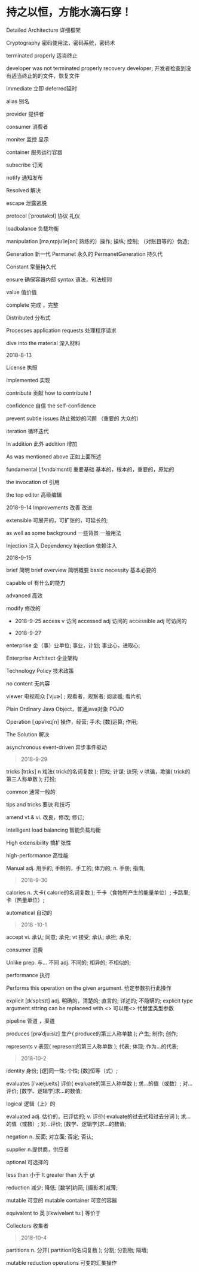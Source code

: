 
# 持之以恒，方能水滴石穿！

Detailed Architecture    详细框架

Cryptography        密码使用法，密码系统，密码术

terminated properly 适当终止

developer was not terminated properly recovery developer; 开发者检查到没有适当终止的的文件，恢复文件

immediate   立即 deferred延时

alias 别名

provider    提供者

consumer    消费者

moniter   监控 显示

container  服务运行容器

subscribe   订阅 


notify  通知发布 

Resolved 解决

escape  泄露逃脱

protocol   [ˈproʊtəkɔl]   协议  礼仪 

loadbalance  负载均衡


manipulation  [məˌnɪpjʊˈleʃən]  熟练的）操作; 操纵; 控制; （对账目等的）伪造;

Generation  新一代    Permanet 永久的  PermanetGeneration 持久代

Constant 常量持久代

ensure  确保容器内部
syntax 语法，句法规则

value 值价值 

complete  完成 ，完整

Distributed 分布式

Processes application requests  处理程序请求

dive into the material   深入材料

2018-8-13 
 
License   执照

implemented  实现

contribute  贡献   how to contribute !

confidence  自信   the self-confidence 

prevent subtle issues   防止微妙的问题 （重要的 大众的）

iteration  循环迭代

In addition  此外 addition 增加 

As was mentioned above  正如上面所述


fundamental  [ˌfʌndəˈmɛntl]  重要基础  基本的，根本的，重要的，原始的


the  invocation of  引用

the top  editor  高级编辑


2018-9-14
Improvements  改善 改进

extensible  可展开的，可扩张的，可延长的;

as well as some background   一些背景   一般用法

Injection  注入   Dependency Injection  依赖注入


2018-9-15

brief 简明 brief overview  简明概要
basic necessity   基本必要的

capable of  有什么的能力

advanced  高效 

modify  修改的

- 2018-9-25
access v  访问   accessed  adj 访问的   accessible  adj 可访问的

- 2018-9-27

enterprise    企（事）业单位; 事业，计划; 事业心，进取心;

Enterprise Architect  企业架构

Technology Policy    技术政策 

no content  无内容

viewer 电视观众   \[ˈvjuɚ\] ; 观看者，观察者; 阅读器; 看片机

Plain Ordinary Java Object，普通java对象   POJO  

Operation  \[ˌɑpəˈreɪʃn\]  操作，经营; 手术; [数]运算; 作用;

The Solution  解决

asynchronous event-driven   异步事件驱动

> 2018-9-29

tricks   [trɪks]  n  戏法( trick的名词复数 ); 把戏; 计谋; 诀窍; v  哄骗，欺骗( trick的第三人称单数 ); 打扮;

common  通常一般的  

tips and tricks  要诀 和技巧

amend  vt.& vi.  改良，修改; 修订;

Intelligent load balancing   智能负载均衡 

High extensibility  搞扩张性

high-performance     高性能

Manual adj.  用手的; 手制的，手工的;  体力的;  n.  手册; 指南; 

> 2018-9-30

calories   n.  大卡( calorie的名词复数 ); 千卡（食物所产生的能量单位）; 卡路里; 卡（热量单位）; 

automatical 自动的


> 2018 -10-1

accept  vi.   承认; 同意; 承兑;  vt  接受; 承认; 承担; 承兑;

consumer  消费

Unlike  prep. 与... 不同   adj.  不同的; 相异的; 不相似的;

performance  执行

Performs this operation on the given argument.  给定参数执行此操作

explicit  [ɪkˈsplɪsɪt] adj.  明确的，清楚的; 直言的; 详述的; 不隐瞒的; explicit type argument sttring can be replaceed with <>   可以用<> 代替里类型参数


pipeline  管道 ，渠道

produces  [prəˈdju:siz]  生产( produce的第三人称单数 ); 产生; 制作; 创作;

represents   v 表现( represent的第三人称单数 ); 代表; 体现; 作为…的代表;

> 2018-10-2

identity   身份; [逻]同一性; 个性; [数]恒等（式）;

evaluates  [iˈvæljueits]   评价( evaluate的第三人称单数 ); 求…的值（或数）; 对…评价; [数学、逻辑学]求…的数值;

logical 逻辑（上）的


evaluated  adj.  估价的，已评估的;  v.  评价( evaluate的过去式和过去分词 ); 求…的值（或数）; 对…评价; [数学、逻辑学]求…的数值;

negation  n.  反面; 对立面; 否定; 否认;

supplier  n.提供商，供应者

optional  可选择的

less than  小于  lt   greater than  大于 gt

reduction  减少; 降低; [数学]约简; [摄影术]减薄;
 
mutable  可变的   mutable container 可变的容器

equivalent  to  英 [iˈkwivələnt tu:]   等价于  

Collectors  收集者

> 2018-10-4

partitions n.  分开( partition的名词复数 ); 分割; 分割物; 隔墙;

mutable  reduction operations 可变的汇集操作
























